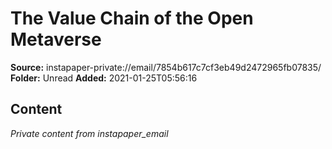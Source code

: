 # The Value Chain of the Open Metaverse

**Source:** instapaper-private://email/7854b617c7cf3eb49d2472965fb07835/
**Folder:** Unread
**Added:** 2021-01-25T05:56:16




## Content
*Private content from instapaper_email*
